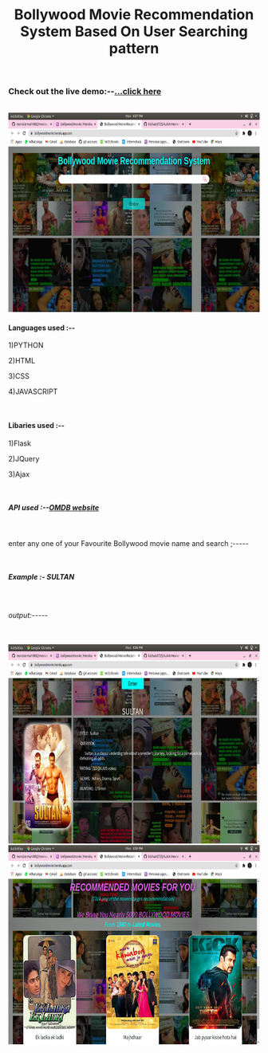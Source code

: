<center><h1>Bollywood Movie Recommendation System Based On User Searching pattern</h1></center>

<br>
<h3>Check out the live demo:--<a href="https://bollywoodmovie.herokuapp.com/">...click here</a></h3>
<br>
<img src="images/image1.png" alt="openening image" height="400" width="900"  />
<br>
<h4>Languages used :--</h4>
<p>1)PYTHON</p>
<p>2)HTML</p>
<p>3)CSS</p>
<p>4)JAVASCRIPT</p>
<br>
<h4>Libaries used :--</h4>
<p>1)Flask</p>
<p>2)JQuery</p>
<p>3)Ajax</p>
<br>
<h5>API used :--<a href="http://www.omdbapi.com/">OMDB website</a></h5>
<br>
<p>enter any one of your Favourite Bollywood movie name and search ;-----</p>
<br>
<h5>Example :- SULTAN</h5>
<br>
<h6>output:-----</h6>
<br>
<img src="images/image2.png" alt="openening image" height="400" width="900"  />
<br>
<img src="images/image3.png" alt="openening image" height="400" width="900"  />
<br>
